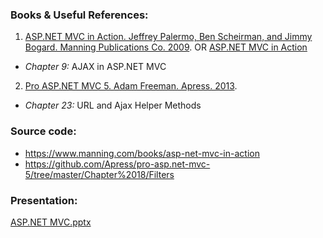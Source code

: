 ### Books & Useful References: 
1. [ASP.NET MVC in Action. Jeffrey Palermo, Ben Scheirman, and Jimmy Bogard. Manning Publications Co. 2009](https://www.manning.com/books/asp-net-mvc-in-action). OR [ASP.NET MVC in Action](https://livebook.manning.com/#!/book/asp-net-mvc-in-action/)
 - *Chapter 9:* AJAX in ASP.NET MVC 
2. [Pro ASP.NET MVC 5. Adam Freeman. Apress. 2013](http://www.apress.com/us/book/9781430265290). 
 - *Chapter 23:* URL and Ajax Helper Methods

### Source code: 
- https://www.manning.com/books/asp-net-mvc-in-action
- https://github.com/Apress/pro-asp.net-mvc-5/tree/master/Chapter%2018/Filters

### Presentation: 
[ASP.NET MVC.pptx](https://github.com/EPM-RD-NETLAB/ASP.NET.MVC/tree/master/Presentations)

